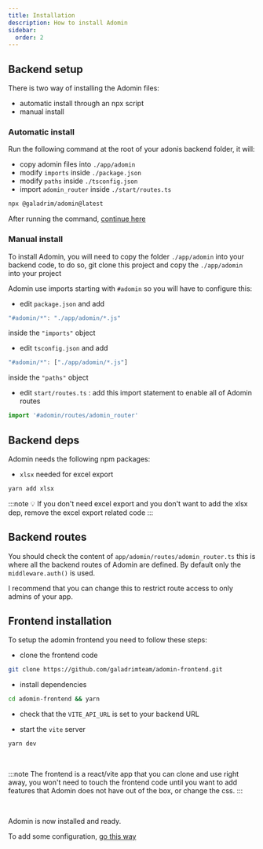 ```yaml
---
title: Installation
description: How to install Adomin
sidebar:
  order: 2
---
```


## Backend setup

There is two way of installing the Adomin files:

- automatic install through an npx script
- manual install

### Automatic install

Run the following command at the root of your adonis backend folder, it will:

- copy adomin files into `./app/adomin`
- modify `imports` inside `./package.json`
- modify `paths` inside `./tsconfig.json`
- import `adomin_router` inside `./start/routes.ts`

```bash
npx @galadrim/adomin@latest
```

After running the command, [continue here](#backend-deps)

### Manual install

To install Adomin, you will need to copy the folder `./app/adomin` into your backend code,
to do so, git clone this project and copy the `./app/adomin` into your project

Adomin use imports starting with `#adomin` so you will have to configure this:

- edit `package.json` and add

```ts
"#adomin/*": "./app/adomin/*.js"
```

inside the `"imports"` object

- edit `tsconfig.json` and add

```ts
"#adomin/*": ["./app/adomin/*.js"]
```

inside the `"paths"` object

- edit `start/routes.ts` : add this import statement to enable all of Adomin routes

```ts
import '#adomin/routes/adomin_router'
```

## Backend deps

Adomin needs the following npm packages:

- `xlsx` needed for excel export

```bash
yarn add xlsx
```

:::note
💡 If you don't need excel export and you don't want to add the xlsx dep, remove the excel export related code
:::

## Backend routes

You should check the content of `app/adomin/routes/adomin_router.ts` this is where all the backend routes of Adomin are defined.
By default only the `middleware.auth()` is used.

I recommend that you can change this to restrict route access to only admins of your app.

## Frontend installation

To setup the adomin frontend you need to follow these steps:

- clone the frontend code

```bash
git clone https://github.com/galadrimteam/adomin-frontend.git
```

- install dependencies

```bash
cd adomin-frontend && yarn
```

- check that the `VITE_API_URL` is set to your backend URL

- start the `vite` server

```bash
yarn dev
```

<br />

:::note
The frontend is a react/vite app that you can clone and use right away, you won't need to touch the frontend code until you want to add features that Adomin does not have out of the box, or change the css.
:::

<br />

Adomin is now installed and ready.

To add some configuration, [go this way](/adomin/guides/configuration)
